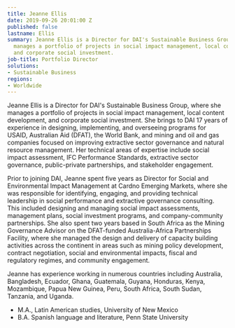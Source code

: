 ```yaml
---
title: Jeanne Ellis
date: 2019-09-26 20:01:00 Z
published: false
lastname: Ellis
summary: Jeanne Ellis is a Director for DAI's Sustainable Business Group, where she
  manages a portfolio of projects in social impact management, local content development,
  and corporate social investment.
job-title: Portfolio Director
solutions:
- Sustainable Business
regions:
- Worldwide
---
```


Jeanne Ellis is a Director for DAI's Sustainable Business Group, where she manages a portfolio of projects in social impact management, local content development, and corporate social investment. She brings to DAI 17 years of experience in designing, implementing, and overseeing programs for USAID, Australian Aid (DFAT), the World Bank, and mining and oil and gas companies focused on improving extractive sector governance and natural resource management. Her technical areas of expertise include social impact assessment, IFC Performance Standards, extractive sector governance, public-private partnerships, and stakeholder engagement.

Prior to joining DAI, Jeanne spent five years as Director for Social and Environmental Impact Management at Cardno Emerging Markets, where she was responsible for identifying, engaging, and providing technical leadership in social performance and extractive governance consulting. This included designing and managing social impact assessments, management plans, social investment programs, and company-community partnerships. She also spent two years based in South Africa as the Mining Governance Advisor on the DFAT-funded Australia-Africa Partnerships Facility, where she managed the design and delivery of capacity building activities across the continent in areas such as mining policy development, contract negotiation, social and environmental impacts, fiscal and regulatory regimes, and community engagement.
 
Jeanne has experience working in numerous countries including Australia, Bangladesh, Ecuador, Ghana, Guatemala, Guyana, Honduras, Kenya, Mozambique, Papua New Guinea, Peru, South Africa, South Sudan, Tanzania, and Uganda. 

* M.A., Latin American studies, University of New Mexico
* B.A. Spanish language and literature, Penn State University 